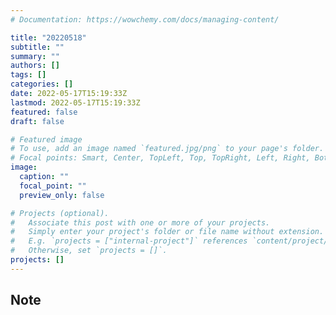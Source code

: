 ```yaml
---
# Documentation: https://wowchemy.com/docs/managing-content/

title: "20220518"
subtitle: ""
summary: ""
authors: []
tags: []
categories: []
date: 2022-05-17T15:19:33Z
lastmod: 2022-05-17T15:19:33Z
featured: false
draft: false

# Featured image
# To use, add an image named `featured.jpg/png` to your page's folder.
# Focal points: Smart, Center, TopLeft, Top, TopRight, Left, Right, BottomLeft, Bottom, BottomRight.
image:
  caption: ""
  focal_point: ""
  preview_only: false

# Projects (optional).
#   Associate this post with one or more of your projects.
#   Simply enter your project's folder or file name without extension.
#   E.g. `projects = ["internal-project"]` references `content/project/deep-learning/index.md`.
#   Otherwise, set `projects = []`.
projects: []
---
```


## Note

